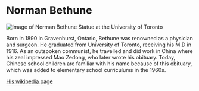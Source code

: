 # Norman Bethune

![Image of Norman Bethune Statue at the University of Toronto](https://live.staticflickr.com/8786/17853025972_c911187c96_b.jpg)


Born in 1890 in Gravenhurst, Ontario, Bethune was renowned as a physician and surgeon. He graduated from University of Toronto, receiving his M.D in 1916. As an outspoken communist, he travelled and did work in China where his zeal impressed Mao Zedong, who later wrote his obituary. Today, Chinese school children are familiar with his name because of this obituary, which was added to elementary school curriculums in the 1960s.

[His wikipedia page](https://en.wikipedia.org/wiki/Norman_Bethune)
